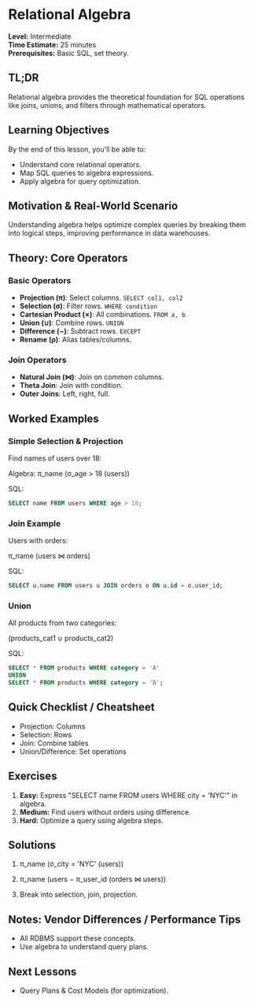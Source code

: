 # Relational Algebra

**Level:** Intermediate  
**Time Estimate:** 25 minutes  
**Prerequisites:** Basic SQL, set theory.

## TL;DR
Relational algebra provides the theoretical foundation for SQL operations like joins, unions, and filters through mathematical operators.

## Learning Objectives
By the end of this lesson, you'll be able to:
- Understand core relational operators.
- Map SQL queries to algebra expressions.
- Apply algebra for query optimization.

## Motivation & Real-World Scenario
Understanding algebra helps optimize complex queries by breaking them into logical steps, improving performance in data warehouses.

## Theory: Core Operators

### Basic Operators
- **Projection (π)**: Select columns. `SELECT col1, col2`
- **Selection (σ)**: Filter rows. `WHERE condition`
- **Cartesian Product (×)**: All combinations. `FROM a, b`
- **Union (∪)**: Combine rows. `UNION`
- **Difference (−)**: Subtract rows. `EXCEPT`
- **Rename (ρ)**: Alias tables/columns.

### Join Operators
- **Natural Join (⋈)**: Join on common columns.
- **Theta Join**: Join with condition.
- **Outer Joins**: Left, right, full.

## Worked Examples

### Simple Selection & Projection
Find names of users over 18:

Algebra: π_name (σ_age > 18 (users))

SQL:
```sql
SELECT name FROM users WHERE age > 18;
```

### Join Example
Users with orders:

π_name (users ⋈ orders)

SQL:
```sql
SELECT u.name FROM users u JOIN orders o ON u.id = o.user_id;
```

### Union
All products from two categories:

(products_cat1 ∪ products_cat2)

SQL:
```sql
SELECT * FROM products WHERE category = 'A'
UNION
SELECT * FROM products WHERE category = 'B';
```

## Quick Checklist / Cheatsheet
- Projection: Columns
- Selection: Rows
- Join: Combine tables
- Union/Difference: Set operations

## Exercises

1. **Easy:** Express "SELECT name FROM users WHERE city = 'NYC'" in algebra.
2. **Medium:** Find users without orders using difference.
3. **Hard:** Optimize a query using algebra steps.

## Solutions

1. π_name (σ_city = 'NYC' (users))

2. π_name (users − π_user_id (orders ⋈ users))

3. Break into selection, join, projection.

## Notes: Vendor Differences / Performance Tips
- All RDBMS support these concepts.
- Use algebra to understand query plans.

## Next Lessons
- Query Plans & Cost Models (for optimization).

